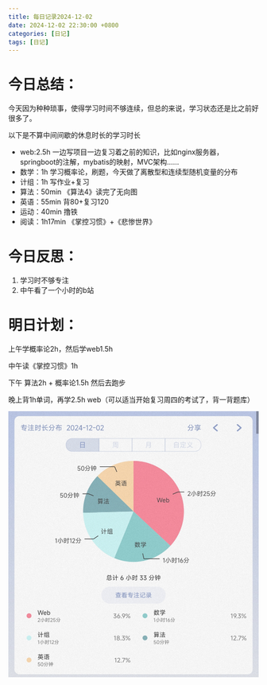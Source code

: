 ```yaml
---
title: 每日记录2024-12-02
date: 2024-12-02 22:30:00 +0800
categories: [日记]
tags: [日记]
---
```


# 今日总结：

今天因为种种琐事，使得学习时间不够连续，但总的来说，学习状态还是比之前好很多了。

以下是不算中间间歇的休息时长的学习时长

- web:2.5h 一边写项目一边复习着之前的知识，比如nginx服务器，springboot的注解，mybatis的映射，MVC架构……
- 数学：1h 学习概率论，刷题，今天做了离散型和连续型随机变量的分布
- 计组：1h 写作业+复习
- 算法：50min 《算法4》读完了无向图
- 英语：55min 背80+复习120 
- 运动：40min 撸铁
- 阅读：1h17min 《掌控习惯》+《悲惨世界》

# 今日反思：

1. 学习时不够专注
2. 中午看了一个小时的b站


# 明日计划：

上午学概率论2h，然后学web1.5h

中午读《掌控习惯》1h

下午 算法2h + 概率论1.5h 然后去跑步

晚上背1h单词，再学2.5h web（可以适当开始复习周四的考试了，背一背题库）

![7](assets/img/DailyRecord/7.jpg)